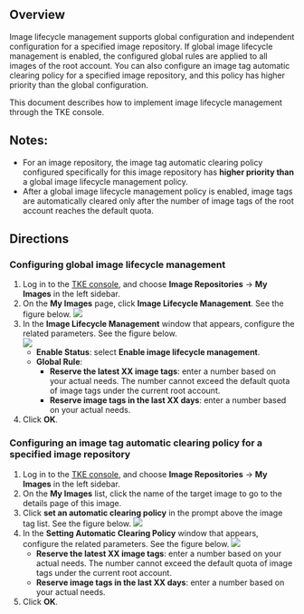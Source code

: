 ## Overview


Image lifecycle management supports global configuration and independent configuration for a specified image repository. If global image lifecycle management is enabled, the configured global rules are applied to all images of the root account. You can also configure an image tag automatic clearing policy for a specified image repository, and this policy has higher priority than the global configuration.

This document describes how to implement image lifecycle management through the TKE console.



## Notes:
- For an image repository, the image tag automatic clearing policy configured specifically for this image repository has **higher priority than** a global image lifecycle management policy.
- After a global image lifecycle management policy is enabled, image tags are automatically cleared only after the number of image tags of the root account reaches the default quota.


## Directions

### Configuring global image lifecycle management

1. Log in to the [TKE console](https://console.cloud.tencent.com/tke2), and choose **Image Repositories** -> **My Images** in the left sidebar.
2. On the **My Images** page, click **Image Lifecycle Management**. See the figure below.
![](https://main.qcloudimg.com/raw/ca40ee68178937bbf657877187bde194.png)
3. In the **Image Lifecycle Management** window that appears, configure the related parameters. See the figure below.   
![](https://main.qcloudimg.com/raw/1ea7421903cb114ae0767004dedd433c.png)
    - **Enable Status**: select **Enable image lifecycle management**.
    - **Global Rule**:
       - **Reserve the latest XX image tags**: enter a number based on your actual needs. The number cannot exceed the default quota of image tags under the current root account.
       - **Reserve image tags in the last XX days**: enter a number based on your actual needs.
4. Click **OK**.

### Configuring an image tag automatic clearing policy for a specified image repository

1. Log in to the [TKE console](https://console.cloud.tencent.com/tke2), and choose **Image Repositories** -> **My Images** in the left sidebar.
2. On the **My Images** list, click the name of the target image to go to the details page of this image.
3. Click **set an automatic clearing policy** in the prompt above the image tag list. See the figure below.
![](https://main.qcloudimg.com/raw/83da83482e8edd1b037d0128b92d9772.png)
4. In the **Setting Automatic Clearing Policy** window that appears, configure the related parameters. See the figure below.
![](https://main.qcloudimg.com/raw/5e98ec835bbc4f69869ee40efb3719a7.png)
   - **Reserve the latest XX image tags**: enter a number based on your actual needs. The number cannot exceed the default quota of image tags under the current root account.
   - **Reserve image tags in the last XX days**: enter a number based on your actual needs.
5. Click **OK**.
